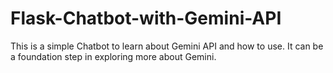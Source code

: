 # Flask-Chatbot-with-Gemini-API

This is a simple Chatbot to learn about Gemini API and how to use.
It can be a foundation step in exploring more about Gemini.
